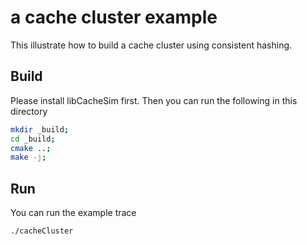 # a cache cluster example
This illustrate how to build a cache cluster using consistent hashing. 

## Build
Please install libCacheSim first.
Then you can run the following in this directory
```bash
mkdir _build;
cd _build;
cmake ..;
make -j;
```


## Run
You can run the example trace
```bash
./cacheCluster
```
